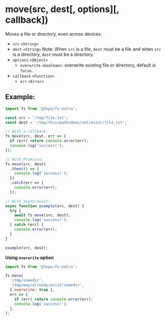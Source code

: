 # move(src, dest[, options][, callback])

Moves a file or directory, even across devices.

- `src` `<String>`
- `dest` `<String>` Note: When `src` is a file, `dest` must be a file and when `src` is a directory, `dest` must be a directory.
- `options` `<Object>`
  - `overwrite` `<boolean>`: overwrite existing file or directory, default is `false`.
- `callback` `<Function>`
  - `err` `<Error>`

## Example:

```js
import fs from '@3xpo/fs-extra';

const src = '/tmp/file.txt';
const dest = '/tmp/this/path/does/not/exist/file.txt';

// With a callback:
fs.move(src, dest, err => {
  if (err) return console.error(err);
  console.log('success!');
});

// With Promises:
fs.move(src, dest)
  .then(() => {
    console.log('success!');
  })
  .catch(err => {
    console.error(err);
  });

// With async/await:
async function example(src, dest) {
  try {
    await fs.move(src, dest);
    console.log('success!');
  } catch (err) {
    console.error(err);
  }
}

example(src, dest);
```

**Using `overwrite` option**

```js
import fs from '@3xpo/fs-extra';

fs.move(
  '/tmp/somedir',
  '/tmp/may/already/exist/somedir',
  { overwrite: true },
  err => {
    if (err) return console.error(err);
    console.log('success!');
  },
);
```
